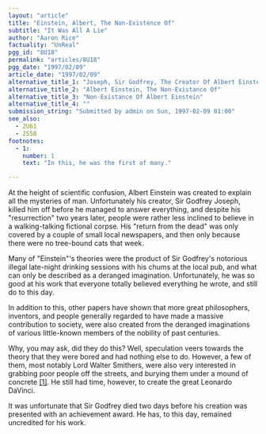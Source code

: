 ```yaml
---
layout: "article"
title: "Einstein, Albert, The Non-Existence Of"
subtitle: "It Was All A Lie"
author: "Aaron Rice"
factuality: "UnReal"
pgg_id: "8U18"
permalink: "articles/8U18"
pgg_date: "1997/02/09"
article_date: "1997/02/09"
alternative_title_1: "Joseph, Sir Godfrey, The Creator Of Albert Einstein"
alternative_title_2: "Albert Einstein, The Non-Existance Of"
alternative_title_3: "Non-Existance Of Albert Einstein"
alternative_title_4: ""
submission_string: "Submitted by admin on Sun, 1997-02-09 01:00"
see_also:
  - 2U61
  - 2S58
footnotes: 
  - 1:
    number: 1
    text: "In this, he was the first of many."

---
```

<div>
<p>At the height of scientific confusion, Albert Einstein was created to explain all the mysteries of man. Unfortunately his creator, Sir Godfrey Joseph, killed him off before he managed to answer everything, and despite his "resurrection" two years later, people were rather less inclined to believe in a walking-talking fictional corpse. His "return from the dead" was only covered by a couple of small local newspapers, and then only because there were no tree-bound cats that week.</p>
<p>Many of "Einstein"'s theories were the product of Sir Godfrey's notorious illegal late-night drinking sessions with his chums at the local pub, and what can only be described as a deranged imagination. Unfortunately, he was so good at his work that everyone totally believed everything he wrote, and still do to this day.</p>
<p>In addition to this, other papers have shown that more great philosophers, inventors, and people generally regarded to have made a massive contribution to society, were also created from the deranged imaginations of various little-known members of the nobility of past centuries.</p>
<p>Why, you may ask, did they do this? Well, speculation veers towards the theory that they were bored and had nothing else to do. However, a few of them, most notably Lord Walter Smithers, were also very interested in grabbing poor people off the streets, and burying them under a mound of concrete <a href="#footnote-body.1" name="footnote-link.1" class="footnote-link">[1]</a>. He still had time, however, to create the great Leonardo DaVinci.</p>
<p>It was unfortunate that Sir Godfrey died two days before his creation was presented with an achievement award. He has, to this day, remained uncredited for his work.</p>
</div>
